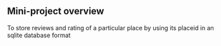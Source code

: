 ## Mini-project overview
 To store reviews and rating of a particular place by using its placeid in an sqlite database format
